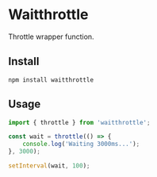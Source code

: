 # Waitthrottle
Throttle wrapper function.

## Install
```
npm install waitthrottle
```

## Usage
```js
import { throttle } from 'waitthrottle';

const wait = throttle(() => {
    console.log('Waiting 3000ms...');
}, 3000);

setInterval(wait, 100);